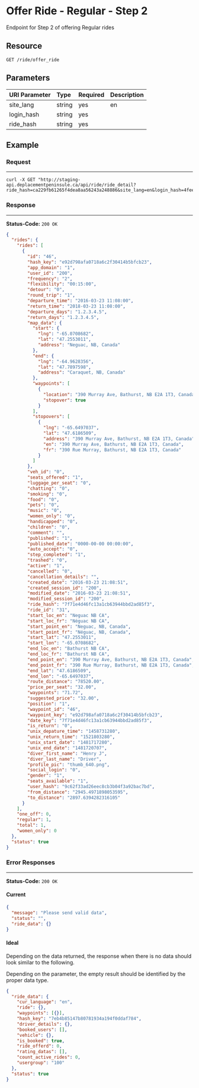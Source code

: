 # Offer Ride - Regular - Step 2

Endpoint for Step 2 of offering Regular rides

## Resource

```
GET /ride/offer_ride
```

## Parameters


| URI Parameter | Type   | Required | Description |
|:--------------|:-------|:---------|:------------|
| site_lang     | string | yes      | en          |
| login_hash    | string | yes      |             |
| ride_hash     | string | yes      |             |

<!--Comments : search_from or search_to, either any of the one is only required.
Comments : (to_lat & to_lng) or (from_lat & from_lng), either any of the one is only required.
-->

## Example

### Request
***

```curl
curl -X GET "http://staging-api.deplacementpeninsule.ca/api/ride/ride_detail?ride_hash=ca229fb61265f4dea8aa56243a248886&site_lang=en&login_hash=4fee9065a6c6365ddef03cc5102e67fe"
```

### Response
***

**Status-Code:** ```200 OK```

```json
{
  "rides": {
    "rides": [
      {
        "id": "46",
        "hash_key": "e92d798afa0718a6c2f30414b5bfcb23",
        "app_domain": "1",
        "user_id": "200",
        "frequency": "2",
        "flexibility": "00:15:00",
        "detour": "0",
        "round_trip": "1",
        "departure_time": "2016-03-23 11:08:00",
        "return_time": "2018-03-23 11:08:00",
        "departure_days": "1.2.3.4.5",
        "return_days": "1.2.3.4.5",
        "map_data": {
          "start": {
            "lng": "-65.0708682",
            "lat": "47.2553011",
            "address": "Neguac, NB, Canada"
          },
          "end": {
            "lng": "-64.9628356",
            "lat": "47.7897598",
            "address": "Caraquet, NB, Canada"
          },
          "waypoints": [
            {
              "location": "390 Murray Ave, Bathurst, NB E2A 1T3, Canada",
              "stopover": true
            }
          ],
          "stopovers": [
            {
              "lng": "-65.6497037",
              "lat": "47.6186509",
              "address": "390 Murray Ave, Bathurst, NB E2A 1T3, Canada",
              "en": "390 Murray Ave, Bathurst, NB E2A 1T3, Canada",
              "fr": "390 Rue Murray, Bathurst, NB E2A 1T3, Canada"
            }
          ]
        },
        "veh_id": "0",
        "seats_offered": "1",
        "luggage_per_seat": "0",
        "chatting": "0",
        "smoking": "0",
        "food": "0",
        "pets": "0",
        "music": "0",
        "women_only": "0",
        "handicapped": "0",
        "children": "0",
        "comment": "",
        "published": "1",
        "published_date": "0000-00-00 00:00:00",
        "auto_accept": "0",
        "step_completed": "1",
        "trashed": "0",
        "active": "1",
        "cancelled": "0",
        "cancellation_details": "",
        "created_date": "2016-03-23 21:08:51",
        "created_session_id": "200",
        "modified_date": "2016-03-23 21:08:51",
        "modified_session_id": "200",
        "ride_hash": "7f71e4d46fc13a1cb63944bbd2ad85f3",
        "ride_id": "31",
        "start_loc_en": "Neguac NB CA",
        "start_loc_fr": "Néguac NB CA",
        "start_point_en": "Neguac, NB, Canada",
        "start_point_fr": "Néguac, NB, Canada",
        "start_lat": "47.2553011",
        "start_lon": "-65.0708682",
        "end_loc_en": "Bathurst NB CA",
        "end_loc_fr": "Bathurst NB CA",
        "end_point_en": "390 Murray Ave, Bathurst, NB E2A 1T3, Canada",
        "end_point_fr": "390 Rue Murray, Bathurst, NB E2A 1T3, Canada",
        "end_lat": "47.6186509",
        "end_lon": "-65.6497037",
        "route_distance": "78520.00",
        "price_per_seat": "32.00",
        "waypoints": "71.72",
        "suggested_price": "32.00",
        "position": "1",
        "waypoint_id": "46",
        "waypoint_key": "e92d798afa0718a6c2f30414b5bfcb23",
        "date_key": "7f71e4d46fc13a1cb63944bbd2ad85f3",
        "is_return": "0",
        "unix_depature_time": "1458731280",
        "unix_return_time": "1521803280",
        "unix_start_date": "1481717280",
        "unix_end_date": "1481720707",
        "diver_first_name": "Henry J",
        "diver_last_name": "Driver",
        "profile_pic": "thumb_640.png",
        "social_login": "0",
        "gender": "1",
        "seats_available": "1",
        "user_hash": "9c62f33ad26eec8cb3b04f3a92bac7bd",
        "from_distance": "2945.4971898053595",
        "to_distance": "2897.6394282316105"
      }
    ],
    "one_off": 0,
    "regular": 1,
    "total": 1,
    "women_only": 0
  },
  "status": true
}
```


### Error Responses
***

**Status-Code:** ```200 OK```
#### Current

```json
{
  "message": "Please send valid data",
  "status": "",
  "ride_data": {}
}
```

#### Ideal

Depending on the data returned, the response when there is no data should look similar to the following.

Depending on the parameter, the empty result should be identified by the proper data type.

```json
{
  "ride_data": {
    "cur_language": "en",
    "ride": {},
    "waypoints": [{}],
    "hash_key": "7eb4b85147b80781934a194f0ddaf784",
    "driver_details": {},
    "booked_users": [],
    "vehicle": {},
    "is_booked": true,
    "ride_offerd": 0,
    "rating_datas": [],
    "count_active_rides": 0,
    "usergroup": "100"
  },
  "status": true
}
```
